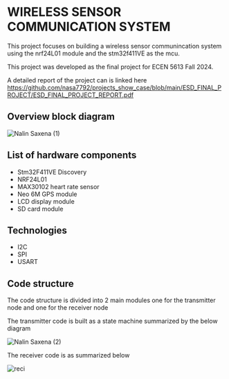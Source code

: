 # WIRELESS SENSOR COMMUNICATION SYSTEM

This project focuses on building a wireless sensor communincation system using the nrf24L01 module
and the stm32f411VE as the mcu.

This project was developed as the final project for ECEN 5613 Fall 2024.

A detailed report of the project can is linked here https://github.com/nasa7792/projects_show_case/blob/main/ESD_FINAL_PROJECT/ESD_FINAL_PROJECT_REPORT.pdf

## Overview block diagram
![Nalin Saxena (1)](https://github.com/user-attachments/assets/9db003a1-02ad-494f-95d6-9cb68086b814)

## List of hardware components
- Stm32F411VE Discovery
- NRF24L01
- MAX30102 heart rate sensor
- Neo 6M GPS module
- LCD display module
- SD card module

## Technologies
- I2C
- SPI
- USART

## Code structure

The code structure is divided into 2 main modules one for the transmitter node and one for the receiver node

The transmitter code is built as a state machine summarized by the below diagram

![Nalin Saxena (2)](https://github.com/user-attachments/assets/1275015e-9338-41a2-950e-3bb10a8016e4)

The receiver code is as summarized below

![reci](https://github.com/user-attachments/assets/a7b72f74-91eb-45dd-a891-a89208b7f592)

  
